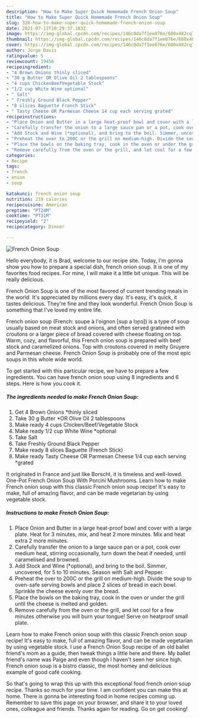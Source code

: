 ```yaml
---
description: "How to Make Super Quick Homemade French Onion Soup"
title: "How to Make Super Quick Homemade French Onion Soup"
slug: 328-how-to-make-super-quick-homemade-french-onion-soup
date: 2021-07-12T10:29:37.183Z
image: https://img-global.cpcdn.com/recipes/146c0da7f1ee076e/680x482cq70/french-onion-soup-recipe-main-photo.jpg
thumbnail: https://img-global.cpcdn.com/recipes/146c0da7f1ee076e/680x482cq70/french-onion-soup-recipe-main-photo.jpg
cover: https://img-global.cpcdn.com/recipes/146c0da7f1ee076e/680x482cq70/french-onion-soup-recipe-main-photo.jpg
author: Jorge Davis
ratingvalue: 5
reviewcount: 19456
recipeingredient:
- "4 Brown Onions thinly sliced"
- "30 g Butter OR Olive Oil 2 tablespoons"
- "4 cups ChickenBeefVegetable Stock"
- "1/2 cup White Wine optional"
- " Salt"
- " Freshly Ground Black Pepper"
- "8 slices Baguette French Stick"
- " Tasty Cheese OR Parmesan Cheese 14 cup each serving grated"
recipeinstructions:
- "Place Onion and Butter in a large heat-proof bowl and cover with a large plate. Heat for 3 minutes, mix, and heat 2 more minutes. Mix and heat extra 2 more minutes."
- "Carefully transfer the onion to a large sauce pan or a pot, cook over medium heat, stirring occasionally, turn down the heat if needed, until caramelised and browned."
- "Add Stock and Wine (*optional), and bring to the boil. Simmer, uncovered, for 5 to 10 minutes. Season with Salt and Pepper."
- "Preheat the over to 200C or the grill on medium-high. Divide the soup to oven-safe serving bowls and place 2 slices of bread in each bowl. Sprinkle the cheese evenly over the bread."
- "Place the bowls on the baking tray, cook in the oven or under the grill until the cheese is melted and golden."
- "Remove carefully from the oven or the grill, and let cool for a few minutes otherwise you will burn your tongue! Serve on heatproof small plate."
categories:
- Recipe
tags:
- french
- onion
- soup

katakunci: french onion soup 
nutrition: 219 calories
recipecuisine: American
preptime: "PT24M"
cooktime: "PT31M"
recipeyield: "2"
recipecategory: Dinner

---
```



![French Onion Soup](https://img-global.cpcdn.com/recipes/146c0da7f1ee076e/680x482cq70/french-onion-soup-recipe-main-photo.jpg)

Hello everybody, it is Brad, welcome to our recipe site. Today, I'm gonna show you how to prepare a special dish, french onion soup. It is one of my favorites food recipes. For mine, I will make it a little bit unique. This will be really delicious.

French Onion Soup is one of the most favored of current trending meals in the world. It's appreciated by millions every day. It's easy, it's quick, it tastes delicious. They're fine and they look wonderful. French Onion Soup is something that I've loved my entire life.

French onion soup (French: soupe à l&#39;oignon [sup a lɔɲɔ]) is a type of soup usually based on meat stock and onions, and often served gratinéed with croutons or a larger piece of bread covered with cheese floating on top. Warm, cozy, and flavorful, this French onion soup is prepared with beef stock and caramelized onions. Top with croutons covered in melty Gruyere and Parmesan cheese. French Onion Soup is probably one of the most epic soups in this whole wide world.


To get started with this particular recipe, we have to prepare a few ingredients. You can have french onion soup using 8 ingredients and 6 steps. Here is how you cook it.

<!--inarticleads1-->

##### The ingredients needed to make French Onion Soup:

1. Get 4 Brown Onions *thinly sliced
1. Take 30 g Butter *OR Olive Oil 2 tablespoons
1. Make ready 4 cups Chicken/Beef/Vegetable Stock
1. Make ready 1/2 cup White Wine *optional
1. Take  Salt
1. Take  Freshly Ground Black Pepper
1. Make ready 8 slices Baguette (French Stick)
1. Make ready  Tasty Cheese OR Parmesan Cheese 1/4 cup each serving *grated


It originated in France and just like Borscht, it is timeless and well-loved. One-Pot French Onion Soup With Porcini Mushrooms. Learn how to make French onion soup with this classic French onion soup recipe! It&#39;s easy to make, full of amazing flavor, and can be made vegetarian by using vegetable stock. 

<!--inarticleads2-->

##### Instructions to make French Onion Soup:

1. Place Onion and Butter in a large heat-proof bowl and cover with a large plate. Heat for 3 minutes, mix, and heat 2 more minutes. Mix and heat extra 2 more minutes.
1. Carefully transfer the onion to a large sauce pan or a pot, cook over medium heat, stirring occasionally, turn down the heat if needed, until caramelised and browned.
1. Add Stock and Wine (*optional), and bring to the boil. Simmer, uncovered, for 5 to 10 minutes. Season with Salt and Pepper.
1. Preheat the over to 200C or the grill on medium-high. Divide the soup to oven-safe serving bowls and place 2 slices of bread in each bowl. Sprinkle the cheese evenly over the bread.
1. Place the bowls on the baking tray, cook in the oven or under the grill until the cheese is melted and golden.
1. Remove carefully from the oven or the grill, and let cool for a few minutes otherwise you will burn your tongue! Serve on heatproof small plate.


Learn how to make French onion soup with this classic French onion soup recipe! It&#39;s easy to make, full of amazing flavor, and can be made vegetarian by using vegetable stock. I use a French Onion Soup recipe of an old ballet friend&#39;s mom as a guide, then tweak things a little here and there. My ballet friend&#39;s name was Paige and even though I haven&#39;t seen her since high. French onion soup is a bistro classic, the most homey and delicious example of good café cooking. 

So that's going to wrap this up with this exceptional food french onion soup recipe. Thanks so much for your time. I am confident you can make this at home. There is gonna be interesting food in home recipes coming up. Remember to save this page on your browser, and share it to your loved ones, colleague and friends. Thanks again for reading. Go on get cooking!
